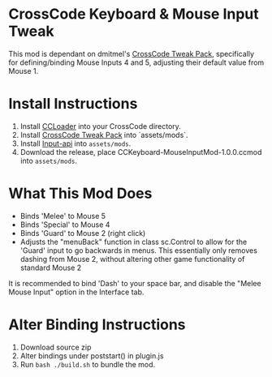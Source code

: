 # CrossCode Keyboard & Mouse Input Tweak

This mod is dependant on dmitmel's [CrossCode Tweak Pack](https://github.com/dmitmel/crosscode-tweak-pack), 
specifically for defining/binding Mouse Inputs 4 and 5, adjusting their default value from Mouse 1.

# Install Instructions

1)	Install [CCLoader](https://github.com/CCDirectLink/CCLoader) into your CrossCode directory.
2)	Install [CrossCode Tweak Pack]([https://github.com/CCDirectLink/CCLoader](https://github.com/dmitmel/crosscode-tweak-pack)) into `assets/mods`.
3)	Install [Input-api](https://github.com/CCDirectLink/input-api) into `assets/mods`.
3)	Download the release, place CCKeyboard-MouseInputMod-1.0.0.ccmod into `assets/mods`.

# What This Mod Does

-   Binds 'Melee' to Mouse 5
-   Binds 'Special' to Mouse 4
-   Binds 'Guard' to Mouse 2 (right click)
-   Adjusts the "menuBack" function in class sc.Control to allow for the 'Guard' input to go backwards in menus. 
    This essentially only removes dashing from Mouse 2, without altering other game functionality of standard Mouse 2

It is recommended to bind 'Dash' to your space bar, and disable the "Melee Mouse Input" option in the Interface tab.

# Alter Binding Instructions

1) Download source zip
2) Alter bindings under poststart() in plugin.js
3) Run `bash ./build.sh` to bundle the mod.
